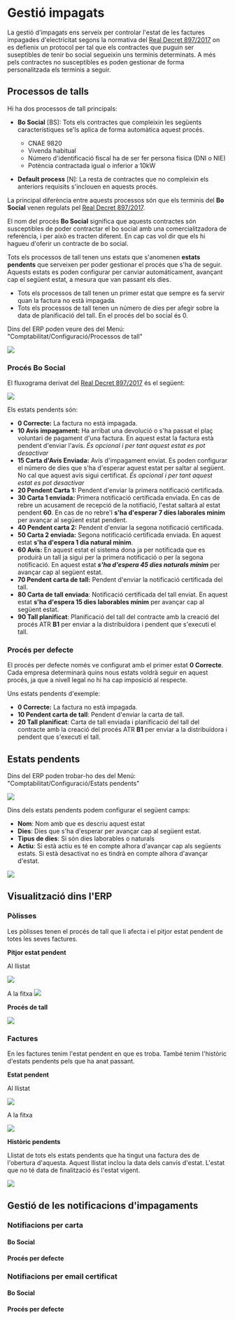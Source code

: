 # Gestió impagats

La gestió d'impagats ens serveix per controlar l'estat de les factures impagades d'electricitat segons la normativa del [Real Decret 897/2017](https://www.boe.es/buscar/doc.php?id=BOE-A-2017-11505) on es defienix un protocol per tal que els contractes que puguin ser suseptibles de tenir bo social segueixin uns terminis determinats. A més pels contractes no susceptibles es poden gestionar de forma personalitzada els terminis a seguir.

## Processos de talls

Hi ha dos processos de tall principals:

- **Bo Social** [BS]: Tots els contractes que compleixin les següents característiques se'ls aplica de forma automàtica aquest procés.
    - CNAE 9820
    - Vivenda habitual
    - Número d'identificació fiscal ha de ser fer persona física (DNI o NIE) 
    - Potència contractada igual o inferior a 10kW

- **Default process** [N]: La resta de contractes que no compleixin els anteriors requisits s'inclouen en aquests procés.

La principal diferència entre aquests processos són que els terminis del **Bo Social** venen regulats pel [Real Decret 897/2017](https://www.boe.es/buscar/doc.php?id=BOE-A-2017-11505). 

El nom del procés **Bo Social** significa que aquests contractes són susceptibles de poder contractar el bo social amb una comercialitzadora de referència, i per això es tracten diferent. En cap cas vol dir que els hi hagueu d'oferir un contracte de bo social.

Tots els processos de tall tenen uns estats que s'anomenen **estats pendents** que serveixen per poder gestionar el procés que s'ha de seguir. Aquests estats es poden configurar per canviar automáticament, avançant cap el següent estat, a mesura que van passant els dies.

* Tots els processos de tall tenen un primer estat que sempre es fa servir quan la factura no està impagada.
* Tots els processos de tall tenen un número de dies per afegir sobre la data de planificació del tall. En el procés del bo social és 0.

Dins del ERP poden veure des del Menú: "Comptabilitat/Configuració/Processos de tall"

![](_static/estat_pendent/estat_pendent_4.png)


### Procés Bo Social

El fluxograma derivat del [Real Decret 897/2017](https://www.boe.es/buscar/doc.php?id=BOE-A-2017-11505) és el següent:

![](_static/estat_pendent/Esquema_estados_Bono_Social_Correos.jpg)

Els estats pendents són:

- **0 Correcte:** La factura no està impagada.
- **10 Avis impagament:** Ha arribat una devolució o s'ha passat el plaç voluntari de pagament d'una factura. En aquest estat la factura està pendent d'enviar l'avís. *És opcional i per tant aquest estat es pot desactivar*
- **15 Carta d'Avís Enviada:** Avís d'impagament enviat. Es poden configurar el número de dies que s'ha d'esperar aquest estat per saltar al següent. No cal que aquest avís sigui certificat. *És opcional i per tant aquest estat es pot desactivar*
- **20 Pendent Carta 1:** Pendent d'enviar la primera notificació certificada.
- **30 Carta 1 enviada:** Primera notificació certificada enviada. En cas de rebre un acusament de recepció de la notifiació, l'estat saltarà al estat pendent **60**. En cas de no rebre'l **s'ha d'esperar 7 díes laborales mínim** per avançar al següent estat pendent.
- **40 Pendent carta 2:** Pendent d'enviar la segona notificació certificada.
- **50 Carta 2 enviada:** Segona notificació certificada enviada. En aquest estat **s'ha d'espera 1 dia natural mínim**.
- **60 Avís:** En aquest estat el sistema dona ja per notificada que es produirà un tall ja sigui per la primera notificació o per la segona notificació. En aquest estat **_s'ha d'espera 45 dies naturals mínim_** per avançar cap al següent estat.
- **70 Pendent carta de tall:** Pendent d'enviar la notificació certificada del tall.
- **80 Carta de tall enviada**: Notificació certificada del tall enviat. En aquest estat **s'ha d'espera 15 dies laborables mínim** per avançar cap al següent estat.
- **90 Tall planificat**: Planificació del tall del contracte amb la creació del procés ATR **B1** per enviar a la distribuïdora i pendent que s'executi el tall.

### Procés per defecte

El procés per defecte només ve configurat amb el primer estat **0 Correcte**. Cada empresa determinarà quins nous estats voldrà seguir en aquest procés, ja que a nivell legal no hi ha cap imposició al respecte.

Uns estats pendents d'exemple:

- **0 Correcte:** La factura no està impagada.
- **10 Pendent carta de tall**: Pendent d'enviar la carta de tall.
- **20 Tall planificat**: Carta de tall enviada i planificació del tall del contracte amb la creació del procés ATR **B1** per enviar a la distribuïdora i pendent que s'executi el tall.


## Estats pendents

Dins del ERP poden trobar-ho des del Menú: "Comptabilitat/Configuració/Estats pendents"

![](_static/estat_pendent/estat_pendent_5.png)

Dins dels estats pendents podem configurar el següent camps:

- **Nom**: Nom amb que es descriu aquest estat
- **Dies**: Dies que s'ha d'esperar per avançar cap al següent estat.
- **Tipus de dies**: Si són dies laborables o naturals
- **Actiu**: Si està actiu es té en compte alhora d'avançar cap als següents estats. Si està desactivat no es tindrà en compte alhora d'avançar d'estat.

![](_static/estat_pendent/estat_pendent_6_formulari.png)


## Visualització dins l'ERP

### Pòlisses
Les pòlisses tenen el procés de tall que li afecta i el pitjor estat pendent de totes les seves factures.

**Pitjor estat pendent**

Al llistat

![](_static/estat_pendent/estat_pendent_1_polissa_llista.png)

A la fitxa
![](_static/estat_pendent/estat_pendent_1_polissa_form.png)


**Procés de tall**

![](_static/estat_pendent/estat_pendent_1_polissa_form_process.png)

### Factures

En les factures tenim l'estat pendent en que es troba. També tenim l'històric d'estats pendents pels que ha anat passant.

**Estat pendent**

Al llistat

![](_static/estat_pendent/estat_pendent_2.png)

A la fitxa

![](_static/estat_pendent/estat_pendent_2_detall_factura.png)

**Històric pendents**

Llistat de tots els estats pendents que ha tingut una factura des de l'obertura d'aquesta. Aquest llistat inclou la data dels canvis d'estat. L'estat que no té data de finalització és l'estat vigent.

![](_static/estat_pendent/estat_pendent_2_historic_pendent.png)

## Gestió de les notificacions d'impagaments

### Notifiacions per carta

#### Bo Social

#### Procés per defecte

### Notifiacions per email certificat
#### Bo Social

#### Procés per defecte
